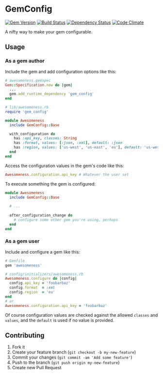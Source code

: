 # GemConfig

[![Gem Version](https://badge.fury.io/rb/gem_config.png)](http://badge.fury.io/rb/gem_config)
[![Build Status](https://secure.travis-ci.org/krautcomputing/gem_config.png)](http://travis-ci.org/krautcomputing/gem_config)
[![Dependency Status](https://gemnasium.com/krautcomputing/gem_config.png)](https://gemnasium.com/krautcomputing/gem_config)
[![Code Climate](https://codeclimate.com/github/krautcomputing/gem_config.png)](https://codeclimate.com/github/krautcomputing/gem_config)

A nifty way to make your gem configurable.

## Usage

### As a gem author

Include the gem and add configuration options like this:

```ruby
# awesomeness.gemspec
Gem::Specification.new do |gem|
  ...
  gem.add_runtime_dependency 'gem_config'
end
```

```ruby
# lib/awesomeness.rb
require 'gem_config'

module Awesomeness
  include GemConfig::Base

  with_configuration do
    has :api_key, classes: String
    has :format, values: [:json, :xml], default: :json
    has :region, values: ['us-west', 'us-east', 'eu'], default: 'us-west'
  end
end
```

Access the configuration values in the gem's code like this:

```ruby
Awesomeness.configuration.api_key # Whatever the user set
```

To execute something the gem is configured:

```ruby
module Awesomeness
  include GemConfig::Base
  
  # ...
  
  after_configuration_change do
    # configure some other gem you're using, perhaps
  end
end
```

### As a gem user

Include and configure a gem like this:

```ruby
# Gemfile
gem 'awesomeness'
```

```ruby
# config/initializers/awesomeness.rb
Awesomeness.configure do |config|
  config.api_key = 'foobarbaz'
  config.format  = :xml
  config.region  = 'eu'
end
# or
Awesomeness.configuration.api_key = 'foobarbaz'
```

Of course configuration values are checked against the allowed `classes` and `values`, and the `default` is used if no value is provided.

## Contributing

1. Fork it
2. Create your feature branch (`git checkout -b my-new-feature`)
3. Commit your changes (`git commit -am 'Add some feature'`)
4. Push to the branch (`git push origin my-new-feature`)
5. Create new Pull Request
